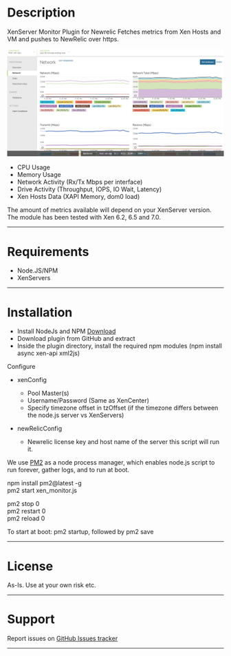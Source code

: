 # Description

XenServer Monitor Plugin for Newrelic
Fetches metrics from Xen Hosts and VM and pushes to NewRelic over https.

![alt text](screenshot.png "Network tab on a Xen Host")

- CPU Usage
- Memory Usage
- Network Activity (Rx/Tx Mbps per interface)
- Drive Activity (Throughput, IOPS, IO Wait, Latency)
- Xen Hosts Data (XAPI Memory, dom0 load)

The amount of metrics available will depend on your XenServer version. 
The module has been tested with Xen 6.2, 6.5 and 7.0.

----

# Requirements

- Node.JS/NPM
- XenServers

----

# Installation

- Install NodeJs and NPM [Download](https://nodejs.org/en/download/package-manager/)
- Download plugin from GitHub and extract
- Inside the plugin directory, install the required npm modules (npm install async xen-api xml2js)

Configure

- xenConfig
    - Pool Master(s)
    - Username/Password (Same as XenCenter)
    - Specify timezone offset in tzOffset (if the timezone differs between the node.js server vs XenServers)

- newRelicConfig
    - Newrelic license key and host name of the server this script will run it.

We use [PM2](http://pm2.keymetrics.io) as a node process manager, which enables node.js script to run forever,
gather logs, and to run at boot.

npm install pm2@latest -g  
pm2 start xen_monitor.js

pm2 stop 0  
pm2 restart 0  
pm2 reload 0

To start at boot: pm2 startup, followed by pm2 save

---

# License

As-Is. Use at your own risk etc.

----

# Support

Report issues on [GitHub Issues tracker](https://github.com/mobilenations/newrelic_xenserver/issues)

----